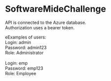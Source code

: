 # SoftwareMideChallenge

API is connected to the Azure database. <br/>
Authorization uses a bearer token.<br/>

eExamples of users:<br/>
Login: admin<br/>
Password: admin123<br/>
Role: Administrator<br/>
<br/>
Login: emp<br/>
Password: emp123<br/>
Role: Employee<br/>

